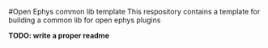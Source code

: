 #Open Ephys common lib template
This respository contains a template for building a common lib for open ephys plugins

**TODO: write a proper readme**